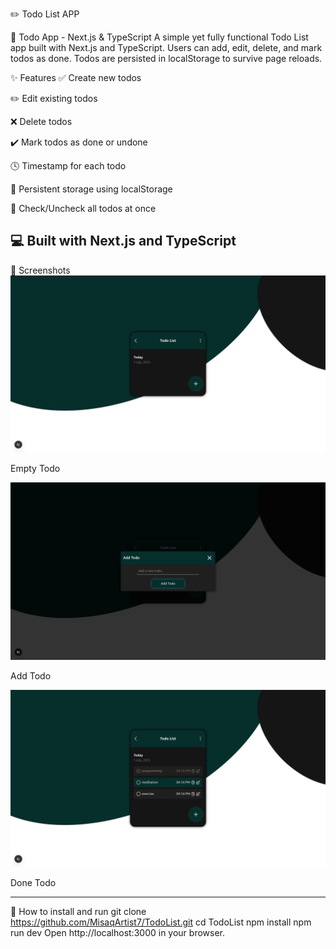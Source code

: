 ✏️  Todo List APP

🚀 Todo App - Next.js & TypeScript
A simple yet fully functional Todo List app built with Next.js and TypeScript.
Users can add, edit, delete, and mark todos as done. Todos are persisted in localStorage to survive page reloads.

✨ Features
✅ Create new todos

✏️ Edit existing todos

❌ Delete todos

✔️ Mark todos as done or undone

🕓 Timestamp for each todo

💾 Persistent storage using localStorage

🔄 Check/Uncheck all todos at once

💻 Built with Next.js and TypeScript
-------------------------------------   
📸 Screenshots
![UI Image](/public/images/User%20interface/1.png)

Empty Todo

![UI Image](/public/images/User%20interface/2.png)

Add Todo

![UI Image](/public/images/User%20interface/3.png)

Done Todo

-------------------------------------
🚀 How to install and run
git clone https://github.com/MisaqArtist7/TodoList.git
cd TodoList
npm install
npm run dev
Open http://localhost:3000 in your browser.


